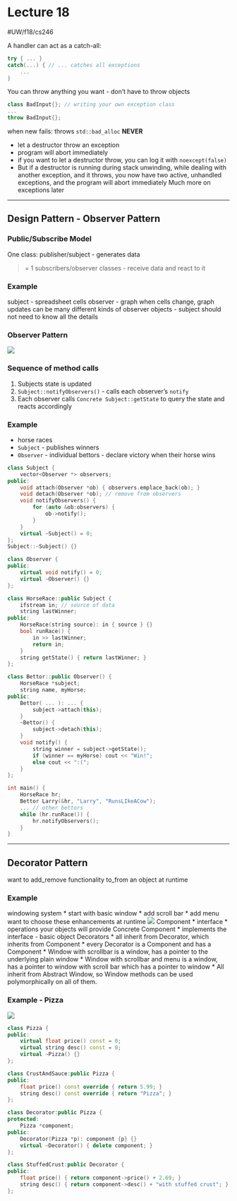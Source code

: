 # Lecture 18
#UW/f18/cs246

A handler can act as a catch-all:
```cpp
try { ... }
catch(...) { // ... catches all exceptions
	...
}
```
You can throw anything you want - don’t have to throw objects
```cpp
class BadInput{}; // writing your own exception class
...
throw BadInput{};
```
when new fails: throws `std::bad_alloc`
**NEVER**
* let a destructor throw an exception
* program will abort immediately
* if you want to let a destructor throw, you can log it with `noexcept(false)`
* But if a destructor is running during stack unwinding, while dealing with another exception, and it throws, you now have two active, unhandled exceptions, and the program will abort immediately
Much more on exceptions later
- - - -
## Design Pattern - Observer Pattern
### Public/Subscribe Model
One class: publisher/subject - generates data
>= 1 subscribers/observer classes - receive data and react to it
### Example
subject - spreadsheet cells
observer - graph
when cells change, graph updates
can be many different kinds of observer objects - subject should not need to know all the details
### Observer Pattern
![](Lecture%2018/Screen%20Shot%202018-11-08%20at%2012.04.52%20PM.png)
### Sequence of method calls
1. Subjects state is updated
2. `Subject::notifyObservers()` - calls each observer’s `notify`
3. Each observer calls `Concrete Subject::getState` to query the state and reacts accordingly
### Example
* horse races
* `Subject` - publishes winners
* `Observer` - individual bettors - declare victory when their horse wins
```cpp
class Subject {
	vector<Observer *> observers;
public:
	void attach(Observer *ob) { observers.emplace_back(ob); }
	void detach(Observer *ob); // remove from observers
	void notifyObservers() {
		for (auto &ob:observers) {
			ob->notify();
		}
	}
	virtual ~Subject() = 0;
};
Subject::~Subject() {}

class Observer {
public:
	virtual void notify() = 0;
	virtual ~Observer() {}
};

class HorseRace::public Subject {
	ifstream in; // source of data
	string lastWinner;
public:
	HorseRace(string source): in { source } {}
	bool runRace() {
		in >> lastWinner;
		return in;
	}
	string getState() { return lastWinner; }
};

class Bettor::public Observer() {
	HorseRace *subject;
	string name, myHorse;
public:
	Bettor( ... ): ... {
		subject->attach(this);
	}
	~Bettor() {
		subject->detach(this);
	}
	void notify() {
		string winner = subject->getState();
		if (winner == myHorse) cout << "Win!";
		else cout << ":(";
	}
};

int main() {
	HorseRace hr;
	Bettor Larry(&hr, "Larry", "RunsLIkeACow");
	... // other bettors
	while (hr.runRace()) {
		hr.notifyObservers();
	}
}
```
- - - -
## Decorator Pattern
want to add_remove functionality to_from an object at runtime
### Example
windowing system
	* start with basic window
	* add scroll bar
	* add menu
want to choose these enhancements at runtime
![](Lecture%2018/Screen%20Shot%202018-11-08%20at%2012.34.21%20PM.png)
Component
	* interface
	* operations your objects will provide
Concrete Component
	* implements the interface - basic object
Decorators
	* all inherit from Decorator, which inherits from Component
	* every Decorator is a Component and has a Component
	* Window with scrollbar is a window, has a pointer to the underlying plain window
	* Window with scrollbar and menu is a window, has a pointer to window with scroll bar which has a pointer to window
	* All inherit from Abstract Window, so Window methods can be used polymorphically on all of them.
### Example - Pizza
![](Lecture%2018/Screen%20Shot%202018-11-08%20at%2012.47.32%20PM.png)
```cpp
class Pizza {
public:
	virtual float price() const = 0;
	virtual string desc() const = 0;
	virtual ~Pizza() {}
};

class CrustAndSauce:public Pizza {
public:
	float price() const override { return 5.99; }
	string desc() const override { return "Pizza"; }
};

class Decorator:public Pizza {
protected:
	Pizza *component;
public:
	Decorator(Pizza *p): component {p} {}
	virtual ~Decorator() { delete component; }
};

class StuffedCrust:public Decorator {
public:
	float price() { return component->price() + 2.69; }
	string desc() { return component->desc() + "with stuffed crust"; }
};
```